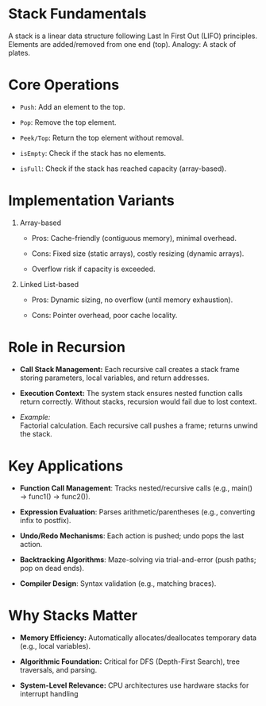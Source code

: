 # Stack Fundamentals
A stack is a linear data structure following Last In First Out (LIFO) principles. Elements are added/removed from one end (top). Analogy: A stack of plates.

# Core Operations
- `Push`: Add an element to the top.

- `Pop`: Remove the top element.

- `Peek/Top`: Return the top element without removal.

- `isEmpty`: Check if the stack has no elements.

- `isFull`: Check if the stack has reached capacity (array-based).

# Implementation Variants
1. Array-based
    - Pros: Cache-friendly (contiguous memory), minimal overhead.

    - Cons: Fixed size (static arrays), costly resizing (dynamic arrays).

    - Overflow risk if capacity is exceeded.

2. Linked List-based
    - Pros: Dynamic sizing, no overflow (until memory exhaustion).

    - Cons: Pointer overhead, poor cache locality.

# Role in Recursion
- **Call Stack Management:** Each recursive call creates a stack frame storing parameters, local variables, and return addresses.

- **Execution Context:** The system stack ensures nested function calls return correctly. Without stacks, recursion would fail due to lost context.

- *Example:*   
Factorial calculation. Each recursive call pushes a frame; returns unwind the stack.

# Key Applications
- **Function Call Management**: Tracks nested/recursive calls (e.g., main() → func1() → func2()).

- **Expression Evaluation**: Parses arithmetic/parentheses (e.g., converting infix to postfix).

- **Undo/Redo Mechanisms**: Each action is pushed; undo pops the last action.

- **Backtracking Algorithms**: Maze-solving via trial-and-error (push paths; pop on dead ends).

- **Compiler Design**: Syntax validation (e.g., matching braces).

# Why Stacks Matter
- **Memory Efficiency:** Automatically allocates/deallocates temporary data (e.g., local variables).

- **Algorithmic Foundation:** Critical for DFS (Depth-First Search), tree traversals, and parsing.

- **System-Level Relevance:** CPU architectures use hardware stacks for interrupt handling